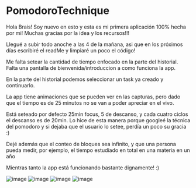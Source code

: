 # PomodoroTechnique

Hola Brais! Soy nuevo en esto y esta es mi primera aplicación 100% hecha por mi! Muchas gracias por la idea y los recursos!!!

Llegué a subir todo anoche a las 4 de la mañana, asi que en los próximos días escribiré el readMe y limpiaré un poco el código! 

Me falta setear la cantidad de tiempo enfocado en la parte del historial.
Falta una pantalla de bienvenida/introduccion a como funciona la app.

En la parte del historial podemos seleccionar un task ya creado y continuarlo.

La app tiene animaciones que se pueden ver en las capturas, pero dado que el tiempo es de 25 minutos no se van a poder apreciar en el vivo.

Está seteado por defecto 25min focus, 5 de descanso, y cada cuatro ciclos el descanso es de 20min. Lo hice de esta manera porque googleé la técnica del pomodoro y si dejaba que el usuario lo setee, perdía un poco su gracia :)

Dejé además que el conteo de bloques sea infinito, y que una persona pueda medir, por ejemplo, el tiempo estudiado en total en una materia en un año

Mientras tanto la app está funcionando bastante dignamente! :)

![image](https://user-images.githubusercontent.com/40278289/166502445-1f41e70b-2085-4968-b855-ebd181da81cd.png)
![image](https://user-images.githubusercontent.com/40278289/166502696-26e84d52-bd47-4866-bc13-4fbeea830c11.png)
![image](https://user-images.githubusercontent.com/40278289/166503179-8bed6a7a-2ddf-4ff3-8166-a3cee7ad0562.png)
![image](https://user-images.githubusercontent.com/40278289/166503307-6fe52e1b-312b-4a83-bd68-e145d5280a24.png)

